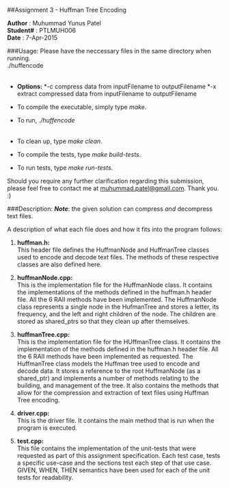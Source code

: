 ##Assignment 3 - Huffman Tree Encoding

**Author** : Muhummad Yunus Patel  
**Student#** : PTLMUH006  
**Date**	 : 7-Apr-2015

###Usage:
Please have the neccessary files in the same directory when running.  
./huffencode <option> <inputFilename> <outputFilename>
* **Options:**
 *-c compress data from inputFilename to outputFilename
 *-x extract compressed data from inputFilename to outputFilename

* To compile the executable, simply type _make_.
* To run, _./huffencode <option> <inputFilename> <outputFilename>_
* To clean up, type _make clean_.

* To compile the tests, type _make build-tests_.
* To run tests, type _make run-tests_.

Should you require any further clarification regarding this submission, please
feel free to contact me at muhummad.patel@gmail.com. Thank you. :)

###Description:
**_Note_**: the given solution can compress _and_ decompress text files.
 
A description of what each file does and how it fits into the program follows:  
1. **huffman.h:**  
    This header file defines the HuffmanNode and HuffmanTree classes used to 
    encode and decode text files. The methods of these respective classes are
    also defined here.
    
2. **huffmanNode.cpp:**  
    This is the implementation file for the HuffmanNode class. It contains the 
    implementations of the methods defined in the huffman.h header file. All the
    6 RAII methods have been implemented. The HuffmanNode class represents a 
    single node in the HufmanTree and stores a letter, its frequency, and the
    left and right children of the node. The children are stored as shared_ptrs
    so that they clean up after themselves.
    
3. **huffmanTree.cpp:**  
    This is the implementation file for the HUffmanTree class. It contains the
    implementation of the methods defined in the huffman.h header file. All the 
    6 RAII methods have been implemented as requested. The HuffmanTree class 
    models the Huffman tree used to encode and decode data. It stores a reference
    to the root HuffmanNode \(as a shared_ptr\) and implements a number of methods
    relating to the building, and management of the tree. It also contains the 
    methods that allow for the compression and extraction of text files using
    Huffman Tree encoding.
    
4. **driver.cpp:**  
    This is the driver file. It contains the main method that is run when the 
    program is executed.
    
5. **test.cpp:**  
    This file contains the implementation of the unit-tests that were requested
    as part of this assignment specification. Each test case, tests a specific
    use-case and the sections test each step of that use case. GIVEN, WHEN, THEN
    semantics have been used for each of the unit tests for readability.
